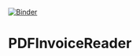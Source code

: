 [![Binder](https://mybinder.org/badge_logo.svg)](https://mybinder.org/v2/gh/lzl257/PDFInvoiceReader/master)


# PDFInvoiceReader